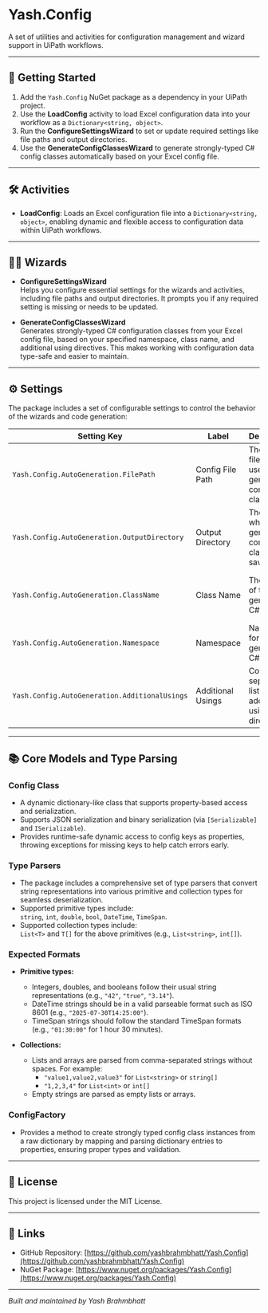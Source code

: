﻿# Yash.Config

A set of utilities and activities for configuration management and wizard support in UiPath workflows.

---

## 🚀 Getting Started

1. Add the `Yash.Config` NuGet package as a dependency in your UiPath project.  
2. Use the **LoadConfig** activity to load Excel configuration data into your workflow as a `Dictionary<string, object>`.  
3. Run the **ConfigureSettingsWizard** to set or update required settings like file paths and output directories.  
4. Use the **GenerateConfigClassesWizard** to generate strongly-typed C# config classes automatically based on your Excel config file.

---

## 🛠️ Activities

- **LoadConfig**: Loads an Excel configuration file into a `Dictionary<string, object>`, enabling dynamic and flexible access to configuration data within UiPath workflows.

---

## 🧙‍♂️ Wizards

- **ConfigureSettingsWizard**  
  Helps you configure essential settings for the wizards and activities, including file paths and output directories. It prompts you if any required setting is missing or needs to be updated.

- **GenerateConfigClassesWizard**  
  Generates strongly-typed C# configuration classes from your Excel config file, based on your specified namespace, class name, and additional using directives. This makes working with configuration data type-safe and easier to maintain.

---

## ⚙️ Settings

The package includes a set of configurable settings to control the behavior of the wizards and code generation:

| Setting Key                                 | Label               | Description                                         | Validation                                         |
|---------------------------------------------|---------------------|-----------------------------------------------------|----------------------------------------------------|
| `Yash.Config.AutoGeneration.FilePath`       | Config File Path    | The Excel file path used to generate config classes.| Must be a valid existing file path.                 |
| `Yash.Config.AutoGeneration.OutputDirectory`| Output Directory    | The folder where generated config classes are saved.| Must be a valid existing directory.                 |
| `Yash.Config.AutoGeneration.ClassName`      | Class Name          | The name of the generated C# class.                 | Must start with a letter and not be empty.          |
| `Yash.Config.AutoGeneration.Namespace`      | Namespace           | Namespace for the generated C# class.               | Must not be empty.                                   |
| `Yash.Config.AutoGeneration.AdditionalUsings`| Additional Usings  | Comma-separated list of additional using directives.| Optional, default is none.                           |

---

## 📚 Core Models and Type Parsing

### Config Class

- A dynamic dictionary-like class that supports property-based access and serialization.  
- Supports JSON serialization and binary serialization (via `[Serializable]` and `ISerializable`).  
- Provides runtime-safe dynamic access to config keys as properties, throwing exceptions for missing keys to help catch errors early.

### Type Parsers

- The package includes a comprehensive set of type parsers that convert string representations into various primitive and collection types for seamless deserialization.  
- Supported primitive types include:  
  `string`, `int`, `double`, `bool`, `DateTime`, `TimeSpan`.  
- Supported collection types include:  
  `List<T>` and `T[]` for the above primitives (e.g., `List<string>`, `int[]`).  

### Expected Formats

- **Primitive types:**  
  - Integers, doubles, and booleans follow their usual string representations (e.g., `"42"`, `"true"`, `"3.14"`).  
  - DateTime strings should be in a valid parseable format such as ISO 8601 (e.g., `"2025-07-30T14:25:00"`).  
  - TimeSpan strings should follow the standard TimeSpan formats (e.g., `"01:30:00"` for 1 hour 30 minutes).  

- **Collections:**  
  - Lists and arrays are parsed from comma-separated strings without spaces. For example:  
    - `"value1,value2,value3"` for `List<string>` or `string[]`  
    - `"1,2,3,4"` for `List<int>` or `int[]`  
  - Empty strings are parsed as empty lists or arrays.  

### ConfigFactory

- Provides a method to create strongly typed config class instances from a raw dictionary by mapping and parsing dictionary entries to properties, ensuring proper types and validation.

---

## 📖 License

This project is licensed under the MIT License.

---

## 🔗 Links

- GitHub Repository: [https://github.com/yashbrahmbhatt/Yash.Config](https://github.com/yashbrahmbhatt/Yash.Config)  
- NuGet Package: [https://www.nuget.org/packages/Yash.Config](https://www.nuget.org/packages/Yash.Config)

---


*Built and maintained by Yash Brahmbhatt*  

